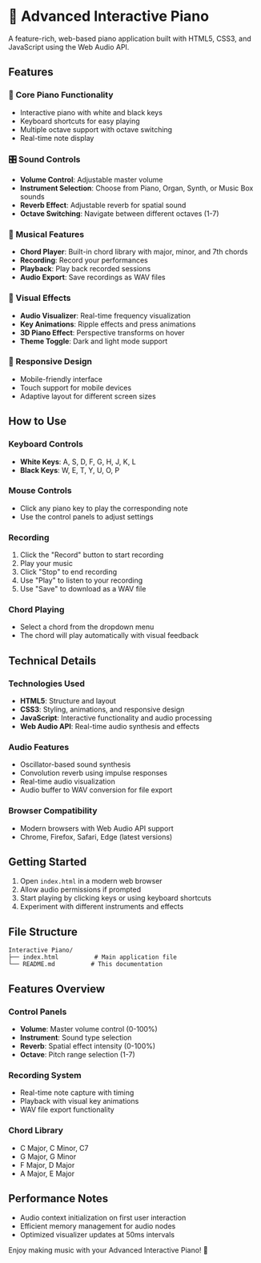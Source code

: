 # 🎹 Advanced Interactive Piano

A feature-rich, web-based piano application built with HTML5, CSS3, and JavaScript using the Web Audio API.

## Features

### 🎵 Core Piano Functionality
- Interactive piano with white and black keys
- Keyboard shortcuts for easy playing
- Multiple octave support with octave switching
- Real-time note display

### 🎛️ Sound Controls
- **Volume Control**: Adjustable master volume
- **Instrument Selection**: Choose from Piano, Organ, Synth, or Music Box sounds
- **Reverb Effect**: Adjustable reverb for spatial sound
- **Octave Switching**: Navigate between different octaves (1-7)

### 🎼 Musical Features
- **Chord Player**: Built-in chord library with major, minor, and 7th chords
- **Recording**: Record your performances
- **Playback**: Play back recorded sessions
- **Audio Export**: Save recordings as WAV files

### 🎨 Visual Effects
- **Audio Visualizer**: Real-time frequency visualization
- **Key Animations**: Ripple effects and press animations
- **3D Piano Effect**: Perspective transforms on hover
- **Theme Toggle**: Dark and light mode support

### 📱 Responsive Design
- Mobile-friendly interface
- Touch support for mobile devices
- Adaptive layout for different screen sizes

## How to Use

### Keyboard Controls
- **White Keys**: A, S, D, F, G, H, J, K, L
- **Black Keys**: W, E, T, Y, U, O, P

### Mouse Controls
- Click any piano key to play the corresponding note
- Use the control panels to adjust settings

### Recording
1. Click the "Record" button to start recording
2. Play your music
3. Click "Stop" to end recording
4. Use "Play" to listen to your recording
5. Use "Save" to download as a WAV file

### Chord Playing
- Select a chord from the dropdown menu
- The chord will play automatically with visual feedback

## Technical Details

### Technologies Used
- **HTML5**: Structure and layout
- **CSS3**: Styling, animations, and responsive design
- **JavaScript**: Interactive functionality and audio processing
- **Web Audio API**: Real-time audio synthesis and effects

### Audio Features
- Oscillator-based sound synthesis
- Convolution reverb using impulse responses
- Real-time audio visualization
- Audio buffer to WAV conversion for file export

### Browser Compatibility
- Modern browsers with Web Audio API support
- Chrome, Firefox, Safari, Edge (latest versions)

## Getting Started

1. Open `index.html` in a modern web browser
2. Allow audio permissions if prompted
3. Start playing by clicking keys or using keyboard shortcuts
4. Experiment with different instruments and effects

## File Structure
```
Interactive Piano/
├── index.html          # Main application file
└── README.md          # This documentation
```

## Features Overview

### Control Panels
- **Volume**: Master volume control (0-100%)
- **Instrument**: Sound type selection
- **Reverb**: Spatial effect intensity (0-100%)
- **Octave**: Pitch range selection (1-7)

### Recording System
- Real-time note capture with timing
- Playback with visual key animations
- WAV file export functionality

### Chord Library
- C Major, C Minor, C7
- G Major, G Minor
- F Major, D Major
- A Major, E Major

## Performance Notes
- Audio context initialization on first user interaction
- Efficient memory management for audio nodes
- Optimized visualizer updates at 50ms intervals

Enjoy making music with your Advanced Interactive Piano! 🎵